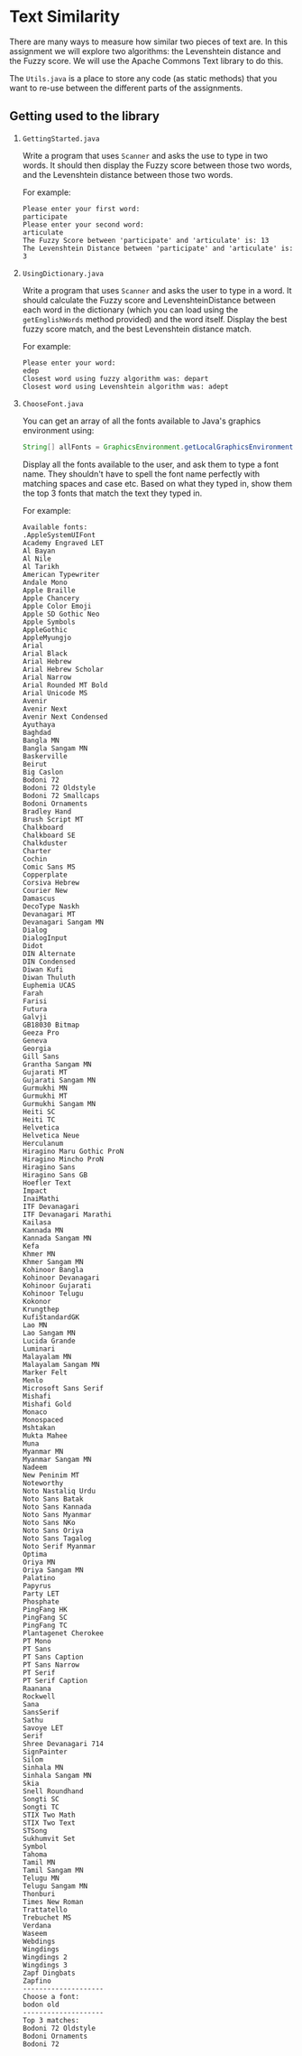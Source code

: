 # Text Similarity

There are many ways to measure how similar two pieces of text are. In this assignment we will explore two algorithms: the Levenshtein distance and the Fuzzy score. We will use the Apache Commons Text library to do this.

The `Utils.java` is a place to store any code (as static methods) that you want to re-use between the different parts of the assignments.

## Getting used to the library

1. `GettingStarted.java`

   Write a program that uses `Scanner` and asks the use to type in two words. It should then display the Fuzzy score between those two words, and the Levenshtein distance between those two words.

   For example:

   ```
   Please enter your first word:
   participate
   Please enter your second word:
   articulate
   The Fuzzy Score between 'participate' and 'articulate' is: 13
   The Levenshtein Distance between 'participate' and 'articulate' is: 3
   ```

2. `UsingDictionary.java`

   Write a program that uses `Scanner` and asks the user to type in a word. It should calculate the Fuzzy score and LevenshteinDistance between each word in the dictionary (which you can load using the `getEnglishWords` method provided) and the word itself. Display the best fuzzy score match, and the best Levenshtein distance match.

   For example:

   ```
   Please enter your word:
   edep
   Closest word using fuzzy algorithm was: depart
   Closest word using Levenshtein algorithm was: adept
   ```

3. `ChooseFont.java`

   You can get an array of all the fonts available to Java's graphics environment using:

   ```java
   String[] allFonts = GraphicsEnvironment.getLocalGraphicsEnvironment().getAvailableFontFamilyNames();
   ```

   Display all the fonts available to the user, and ask them to type a font name. They shouldn't have to spell the font name perfectly with matching spaces and case etc. Based on what they typed in, show them the top 3 fonts that match the text they typed in.

   For example:

   ```
   Available fonts:
   .AppleSystemUIFont
   Academy Engraved LET
   Al Bayan
   Al Nile
   Al Tarikh
   American Typewriter
   Andale Mono
   Apple Braille
   Apple Chancery
   Apple Color Emoji
   Apple SD Gothic Neo
   Apple Symbols
   AppleGothic
   AppleMyungjo
   Arial
   Arial Black
   Arial Hebrew
   Arial Hebrew Scholar
   Arial Narrow
   Arial Rounded MT Bold
   Arial Unicode MS
   Avenir
   Avenir Next
   Avenir Next Condensed
   Ayuthaya
   Baghdad
   Bangla MN
   Bangla Sangam MN
   Baskerville
   Beirut
   Big Caslon
   Bodoni 72
   Bodoni 72 Oldstyle
   Bodoni 72 Smallcaps
   Bodoni Ornaments
   Bradley Hand
   Brush Script MT
   Chalkboard
   Chalkboard SE
   Chalkduster
   Charter
   Cochin
   Comic Sans MS
   Copperplate
   Corsiva Hebrew
   Courier New
   Damascus
   DecoType Naskh
   Devanagari MT
   Devanagari Sangam MN
   Dialog
   DialogInput
   Didot
   DIN Alternate
   DIN Condensed
   Diwan Kufi
   Diwan Thuluth
   Euphemia UCAS
   Farah
   Farisi
   Futura
   Galvji
   GB18030 Bitmap
   Geeza Pro
   Geneva
   Georgia
   Gill Sans
   Grantha Sangam MN
   Gujarati MT
   Gujarati Sangam MN
   Gurmukhi MN
   Gurmukhi MT
   Gurmukhi Sangam MN
   Heiti SC
   Heiti TC
   Helvetica
   Helvetica Neue
   Herculanum
   Hiragino Maru Gothic ProN
   Hiragino Mincho ProN
   Hiragino Sans
   Hiragino Sans GB
   Hoefler Text
   Impact
   InaiMathi
   ITF Devanagari
   ITF Devanagari Marathi
   Kailasa
   Kannada MN
   Kannada Sangam MN
   Kefa
   Khmer MN
   Khmer Sangam MN
   Kohinoor Bangla
   Kohinoor Devanagari
   Kohinoor Gujarati
   Kohinoor Telugu
   Kokonor
   Krungthep
   KufiStandardGK
   Lao MN
   Lao Sangam MN
   Lucida Grande
   Luminari
   Malayalam MN
   Malayalam Sangam MN
   Marker Felt
   Menlo
   Microsoft Sans Serif
   Mishafi
   Mishafi Gold
   Monaco
   Monospaced
   Mshtakan
   Mukta Mahee
   Muna
   Myanmar MN
   Myanmar Sangam MN
   Nadeem
   New Peninim MT
   Noteworthy
   Noto Nastaliq Urdu
   Noto Sans Batak
   Noto Sans Kannada
   Noto Sans Myanmar
   Noto Sans NKo
   Noto Sans Oriya
   Noto Sans Tagalog
   Noto Serif Myanmar
   Optima
   Oriya MN
   Oriya Sangam MN
   Palatino
   Papyrus
   Party LET
   Phosphate
   PingFang HK
   PingFang SC
   PingFang TC
   Plantagenet Cherokee
   PT Mono
   PT Sans
   PT Sans Caption
   PT Sans Narrow
   PT Serif
   PT Serif Caption
   Raanana
   Rockwell
   Sana
   SansSerif
   Sathu
   Savoye LET
   Serif
   Shree Devanagari 714
   SignPainter
   Silom
   Sinhala MN
   Sinhala Sangam MN
   Skia
   Snell Roundhand
   Songti SC
   Songti TC
   STIX Two Math
   STIX Two Text
   STSong
   Sukhumvit Set
   Symbol
   Tahoma
   Tamil MN
   Tamil Sangam MN
   Telugu MN
   Telugu Sangam MN
   Thonburi
   Times New Roman
   Trattatello
   Trebuchet MS
   Verdana
   Waseem
   Webdings
   Wingdings
   Wingdings 2
   Wingdings 3
   Zapf Dingbats
   Zapfino
   --------------------
   Choose a font:
   bodon old
   --------------------
   Top 3 matches:
   Bodoni 72 Oldstyle
   Bodoni Ornaments
   Bodoni 72
   ```
